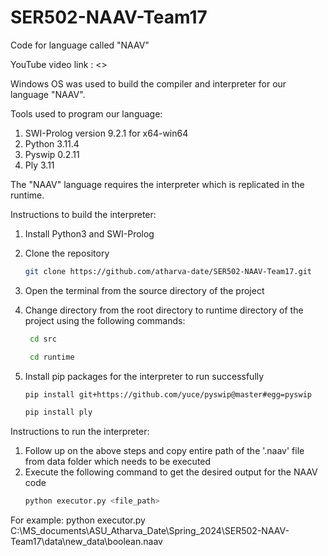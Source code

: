 # SER502-NAAV-Team17
Code for language called "NAAV"

YouTube video link : <>

Windows OS was used to build the compiler and interpreter for our language "NAAV".

Tools used to program our language:
1. SWI-Prolog version 9.2.1 for x64-win64
2. Python 3.11.4
3. Pyswip 0.2.11
4. Ply 3.11

The "NAAV" language requires the interpreter which is replicated in the runtime.

Instructions to build the interpreter:
1. Install Python3 and SWI-Prolog
2. Clone the repository

   ```bash
   git clone https://github.com/atharva-date/SER502-NAAV-Team17.git
   ```
   
3. Open the terminal from the source directory of the project
4. Change directory from the root directory to runtime directory of the project using the following commands: 

   ```bash
    cd src
   ```
   ```bash
    cd runtime
   ```

5. Install pip packages for the interpreter to run successfully

   ```bash
   pip install git+https://github.com/yuce/pyswip@master#egg=pyswip
   ```
   ```bash
   pip install ply  
   ```

Instructions to run the interpreter:
1. Follow up on the above steps and copy entire path of the '.naav' file from data folder which needs to be executed
2. Execute the following command to get the desired output for the NAAV code
   ```bash
   python executor.py <file_path>
   ```

For example: python executor.py C:\MS_documents\ASU_Atharva_Date\Spring_2024\SER502-NAAV-Team17\data\new_data\boolean.naav
